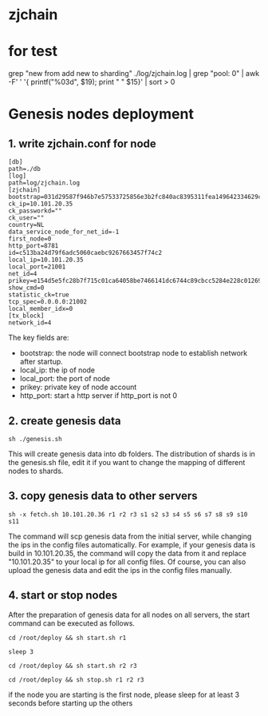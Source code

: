 # zjchain

# for test

grep "new from add new to sharding" ./log/zjchain.log | grep "pool: 0" | awk -F' ' '{ printf("%03d", $19); print " " $15}' | sort > 0

# Genesis nodes deployment

## 1. write zjchain.conf for node

```
[db]
path=./db
[log]
path=log/zjchain.log
[zjchain]
bootstrap=031d29587f946b7e57533725856e3b2fc840ac8395311fea149642334629cd5757:10.101.20.35:11001,03a6f3b7a4a3b546d515bfa643fc4153b86464543a13ab5dd05ce6f095efb98d87:10.101.20.35:12001,031e886027cdf3e7c58b9e47e8aac3fe67c393a155d79a96a0572dd2163b4186f0:10.101.20.35:13001
ck_ip=10.101.20.35
ck_passworkd=""
ck_user=""
country=NL
data_service_node_for_net_id=-1
first_node=0
http_port=8781
id=c513ba24d79f6adc5060caebc9267663457f74c2
local_ip=10.101.20.35
local_port=21001
net_id=4
prikey=e154d5e5fc28b7f715c01ca64058be7466141dc6744c89cbcc5284e228c01269
show_cmd=0
statistic_ck=true
tcp_spec=0.0.0.0:21002
local_member_idx=0
[tx_block]
network_id=4
```

The key fields are:

- bootstrap: the node will connect bootstrap node to establish network after startup.
- local_ip: the ip of node
- local_port: the port of node
- prikey: private key of node account
- http_port: start a http server if http_port is not 0

## 2. create genesis data

```
sh ./genesis.sh
```

This will create genesis data into db folders. The distribution of shards is in the genesis.sh file, edit it if you want to change the mapping of different nodes to shards. 

## 3. copy genesis data to other servers

```
sh -x fetch.sh 10.101.20.36 r1 r2 r3 s1 s2 s3 s4 s5 s6 s7 s8 s9 s10 s11
```

The command will scp genesis data from the initial server, while changing the ips in the config files automatically. For example, if your genesis data is build in 10.101.20.35, the command will copy the data from it and replace "10.101.20.35" to your local ip for all config files.
Of course, you can also upload the genesis data and edit the ips in the config files manually.

## 4. start or stop nodes

After the preparation of genesis data for all nodes on all servers, the start command can be executed as follows.

```
cd /root/deploy && sh start.sh r1

sleep 3

cd /root/deploy && sh start.sh r2 r3
```

```shell
cd /root/deploy && sh stop.sh r1 r2 r3
```

if the node you are starting is the first node, please sleep for at least 3 seconds before starting up the others
